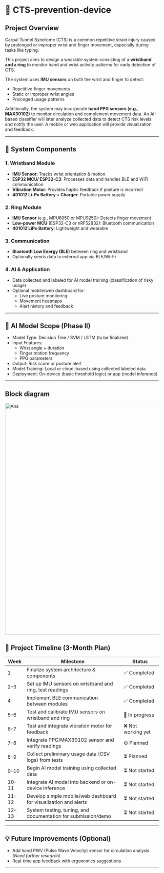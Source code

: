 # 📎 CTS-prevention-device

## Project Overview

Carpal Tunnel Syndrome (CTS) is a common repetitive strain injury caused by prolonged or improper wrist and finger movement, especially during tasks like typing.

This project aims to design a wearable system consisting of a **wristband and a ring** to monitor hand and wrist activity patterns for early detection of CTS.  

The system uses **IMU sensors** on both the wrist and finger to detect:  

- Repetitive finger movements  
- Static or improper wrist angles  
- Prolonged usage patterns  

Additionally, the system may incorporate **hand PPG sensors (e.g., MAX30102)** to monitor circulation and complement movement data. An AI-based classifier will later analyze collected data to detect CTS risk levels and notify the user. A mobile or web application will provide visualization and feedback.

---


## 🧩 System Components

### 1. Wristband Module
- **IMU Sensor**: Tracks wrist orientation & motion
- **ESP32 MCU/ ESP32-C3**: Processes data and handles BLE and WiFi communication
- **Vibration Motor**: Provides haptic feedback if posture is incorrect
- **401012 Li-Po Battery + Charger**: Portable power supply

### 2. Ring Module
- **IMU Sensor** (e.g., MPU6050 or MPU9250): Detects finger movement
- **Low-power MCU** (ESP32-C3 or nRF52832): Bluetooth communication
- **401012 LiPo Battery**: Lightweight and wearable

### 3. Communication
- **Bluetooth Low Energy (BLE)** between ring and wristband
- Optionally sends data to external app via BLE/Wi-Fi

### 4. AI & Application
- Data collected and labeled for AI model training (classification of risky usage)
- Optional mobile/web dashboard for:
  - Live posture monitoring
  - Movement heatmaps
  - Alert history and feedback

---

## 🧠 AI Model Scope (Phase II)
- Model Type: Decision Tree / SVM / LSTM (to be finalized)
- Input Features:
  - Wrist angle + duration
  - Finger motion frequency
  - PPG parameters
- Output: Risk score or posture alert
- Model Training: Local or cloud-based using collected labeled data
- Deployment: On-device (basic threshold logic) or app (model inference)

---

## Block diagram

<img width="1880" height="760" alt="Ana" src="https://github.com/user-attachments/assets/2ce5b96a-18f3-45b1-af5c-67bcaa807c89" />






## 📅 Project Timeline (3-Month Plan)

| Week | Milestone | Status |
|------|-----------|--------|
| 1    | Finalize system architecture & components | ✅ Completed |
| 2–3  | Set up IMU sensors on wristband and ring, test readings | ✅ Completed |
| 4    | Implement BLE communication between modules | ✅ Completed |
| 5–6  | Test and calibrate IMU sensors on wristband and ring | 🔄 In progress |
| 6–7  | Test and integrate vibration motor for feedback | ❌ Not working yet |
| 7–8  | Integrate PPG/MAX30102 sensor and verify readings | ⚙️ Planned |
| 8–9  | Collect preliminary usage data (CSV logs) from tests | ⏳ Planned |
| 9–10 | Begin AI model training using collected data | ⏳ Not started |
| 10–11 | Integrate AI model into backend or on-device inference | ⏳ Not started |
| 11–12 | Develop simple mobile/web dashboard for visualization and alerts | ⏳ Not started |
| 12–13 | System testing, tuning, and documentation for submission/demo | ⏳ Not started |

---

## 💡 Future Improvements (Optional)
- Add hand PWV (Pulse Wave Velocity) sensor for circulation analysis *(Need further research)*
- Real-time app feedback with ergonomics suggestions

---
